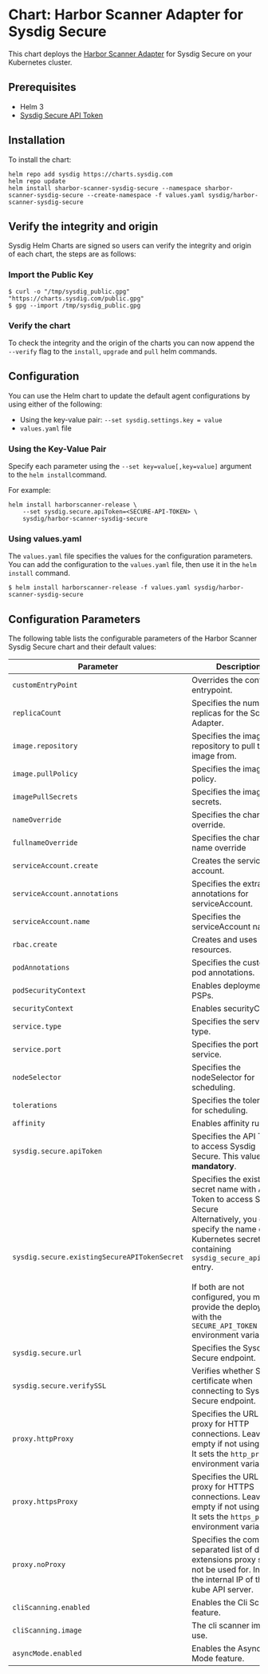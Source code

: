 # Chart: Harbor Scanner Adapter for Sysdig Secure

This chart deploys the [Harbor Scanner Adapter](https://github.com/sysdiglabs/harbor-scanner-sysdig-secure) for Sysdig Secure on your Kubernetes cluster.

## Prerequisites

- Helm 3
- [Sysdig Secure API Token](https://docs.sysdig.com/en/docs/administration/administration-settings/user-profile-and-password/retrieve-the-sysdig-api-token/)

## Installation

To install the chart:

```console
helm repo add sysdig https://charts.sysdig.com
helm repo update
helm install sharbor-scanner-sysdig-secure --namespace sharbor-scanner-sysdig-secure --create-namespace -f values.yaml sysdig/harbor-scanner-sysdig-secure
```

## Verify the integrity and origin
Sysdig Helm Charts are signed so users can verify the integrity and origin of each chart, the steps are as follows:

### Import the Public Key

```console
$ curl -o "/tmp/sysdig_public.gpg" "https://charts.sysdig.com/public.gpg"
$ gpg --import /tmp/sysdig_public.gpg
```

### Verify the chart

To check the integrity and the origin of the charts you can now append the `--verify` flag to the `install`, `upgrade` and `pull` helm commands.

## Configuration

You can use the Helm chart to update the default agent configurations by using either of the following:

- Using the key-value pair: `--set sysdig.settings.key = value`
- `values.yaml` file

### Using the Key-Value Pair

Specify each parameter using the `--set key=value[,key=value]` argument to the `helm install`command.

For example:

```console
helm install harborscanner-release \
    --set sysdig.secure.apiToken=<SECURE-API-TOKEN> \
    sysdig/harbor-scanner-sysdig-secure
```

### Using values.yaml

The `values.yaml` file specifies the values for the configuration parameters.  You can add the configuration to the `values.yaml` file, then use it in the `helm install` command.

```console
$ helm install harborscanner-release -f values.yaml sysdig/harbor-scanner-sysdig-secure
```

## Configuration Parameters

The following table lists the configurable parameters of the Harbor Scanner
Sysdig Secure chart and their default values:

| Parameter                                    | Description                                                  | Default                                   |
| -------------------------------------------- | ------------------------------------------------------------ | ----------------------------------------- |
| `customEntryPoint`                           | Overrides the container entrypoint.                          | `[]`                                      |
| `replicaCount`                               | Specifies the number of replicas for the Scanner Adapter.    | `1`                                       |
| `image.repository`                           | Specifies the image repository to pull the image from.       | `sysdiglabs/harbor-scanner-sysdig-secure` |
| `image.pullPolicy`                           | Specifies the image pull policy.                             | `IfNotPresent`                            |
| `imagePullSecrets`                           | Specifies the image pull secrets.                            | `[]`                                      |
| `nameOverride`                               | Specifies the chart name override.                           | ` `                                       |
| `fullnameOverride`                           | Specifies the chart full name override                       | ` `                                       |
| `serviceAccount.create`                      | Creates the service account.                                 | `true`                                    |
| `serviceAccount.annotations`                 | Specifies the extra annotations for serviceAccount.          | `{}`                                      |
| `serviceAccount.name`                        | Specifies the serviceAccount name.                           | ` `                                       |
| `rbac.create`                                | Creates and uses RBAC resources.                             | `true`                                    |
| `podAnnotations`                             | Specifies the custom pod annotations.                        | `{}`                                      |
| `podSecurityContext`                         | Enables deployment PSPs.                                     | `{}`                                      |
| `securityContext`                            | Enables securityContext.                                     | `{}`                                      |
| `service.type`                               | Specifies the service type.                                  | `ClusterIP`                               |
| `service.port`                               | Specifies the port for the service.                          | `5000`                                    |
| `nodeSelector`                               | Specifies the nodeSelector for scheduling.                   | `{}`                                      |
| `tolerations`                                | Specifies the tolerations for scheduling.                    | `[]`                                      |
| `affinity`                                   | Enables affinity rules                                       | `{}`                                      |
| `sysdig.secure.apiToken`                     | Specifies the API Token to access Sysdig Secure. This value is **mandatory**. | ` `                                       |
| `sysdig.secure.existingSecureAPITokenSecret` | Specifies the existing secret name with API Token to access Sysdig Secure <br/>Alternatively, you can specify the name of a Kubernetes secret containing `sysdig_secure_api_token` entry. <br/><br/>If both are not configured, you must  provide the deployment with the `SECURE_API_TOKEN` environment variables. | ` `                                       |
| `sysdig.secure.url`                          | Specifies the Sysdig Secure endpoint.                        | `https://secure.sysdig.com`               |
| `sysdig.secure.verifySSL`                    | Verifies whether SSL certificate when connecting to Sysdig Secure endpoint. | `true`                                    |
| `proxy.httpProxy`                            | Specifies the URL of the proxy for HTTP connections. Leave empty if not using proxy. It sets the `http_proxy` environment variable. | ` `                                       |
| `proxy.httpsProxy`                           | Specifies the URL of the proxy for HTTPS connections. Leave empty if not using proxy.  It sets the `https_proxy` environment variable. | ` `                                       |
| `proxy.noProxy`                              | Specifies the comma-separated list of domain extensions proxy should not be used for. Includes the internal IP of the kube API server. | ` `                                       |
| `cliScanning.enabled`                     | Enables the Cli Scanning feature.                         | `true`                                    |
| `cliScanning.image`                     | The cli scanner image to use.                         | `sysdiglabs/sysdig-cli-scanner:0.1`                                    |
| `asyncMode.enabled`                          | Enables the Async-Mode feature.                              | `false`                                   |
